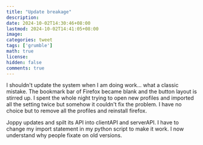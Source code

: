 ```yaml
---
title: "Update breakage"
description: 
date: 2024-10-02T14:30:46+08:00
lastmod: 2024-10-02T14:41:05+08:00
image: 
categories: tweet
tags: ['grumble']
math: true
license: 
hidden: false
comments: true
---
```


I shouldn't update the system when I am doing work... what a classic mistake. The bookmark bar of Firefox became blank and the button layout is stirred up. I spent the whole night trying to open new profiles and imported all the setting twice but somehow it couldn't fix the problem. I have no choice but to remove all the profiles and reinstall firefox.

Joppy updates and spilt its API into clientAPI and serverAPI. I have to change my import statement in my python script to make it work. I now understand why people fixate on old versions.

